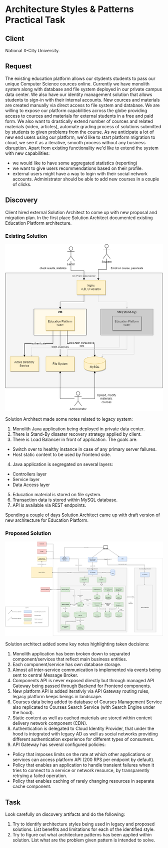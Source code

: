 # Architecture Styles & Patterns Practical Task

## Client

National X-City University.

## Request

The existing education platform allows our stydents students to pass our unique Computer Science cources online. Currently we have monolith system along with database and file system deployed in our private campus data center. We also have our identity management solution that allows students to sign-in with their internal accounts. New cources and materials are created manually via direct access to file system and database.
We are willing to expose our platform capabilities across the globe providing access to cources and materials for external students in a free and paid form. We also want to drastically extend number of cources and related materials (video, articles), automate grading process of solutions submitted by students to given problems from the course. As we anticipate a lot of new end users using our platform, we'd like to start platform migration to cloud, we see it as a iterative, smooth process without any business disruption. Apart from existing functionality we'd like to extend the system with new capabilities:
 - we would like to have some aggregated statistics (reporting) 
 - we want to give users recommendations based on their profile.
 - external users might have a way to login with their social network accounts. Administrator should be able to add new courses in a couple of clicks.

 ## Discovery

 Client hired external Solution Architect to come up with new proposal and migration plan. In the first place Solution Architect documented existing Education Platform architecture.

 ### Existing Solution

 ![Existing Education Platform](./images/existing_v2.drawio.png)

 Solution Architect made some notes related to legacy system:
 1. Monolith Java application being deployed in private data center.
 2. There is Stand-By disaster recovery strategy applied by client.
 3. There is Load Balancer in front of application. The goals are:
  - Switch over to healthy instance in case of any primary server failures.
  - Host static content to be used by frontend side.
 4. Java application is segregated on several layers:
  - Controllers layer
  - Service layer
  - Data Access layer
 5. Education material is stored on file system.
 6. Transaction data is stored within MySQL database.
 7. API is available via REST endpoints.

 Spending a couple of days Solution Architect came up with draft version of new architecture for Education Platform.

 ### Proposed Solution

 ![Proposed Education Platform](./images/new_v2.drawio.png)

 Solution architect added some key notes highlighting taken decisions:

 1. Monolith application has been broken down to separated component/services that reflect main business entities.
 2. Each component/service has own database storage.
 3. Almost all inter-service communication is implemented via events being sent to central Message Broker.
 4. Components API is never exposed directly but through managed API Gateway being passed through Backend for Frontend components.
 5. New platform API is added iterativly via API Gateway routing rules, legacy platform keeps beings in landscape. 
 6. Courses data being added to database of Courses Management Service also replicated to Courses Search Service (with Search Engine under the hood).
 7. Static content as well as cached materials are stored within content delivery network component (CDN).
 8. Authentication is delegated to Cloud Identity Provider, that under the hood is integrated with legacy AD as well as social networks providing different authentication experience for different types of consumers.  
 9. API Gateway has several configured policies:
  - Policy that imposes limits on the rate at which other applications or services can access platform API (200 RPS per endpoint by default).
  - Policy that enables an application to handle transient failures when it tries to connect to a service or network resource, by transparently retrying a failed operation.
  - Policy that enables caching of rarely changing resources in separate cache component.

 ## Task
 Look carefully on discovery artifacts and do the following:
 1. Try to identify architecture styles being used in legacy and proposed solutions. List benefits and limitations for each of the identified style.
 2. Try to figure out what architecture patterns has been applied within solution. List what are the problem given pattern is intended to solve.


